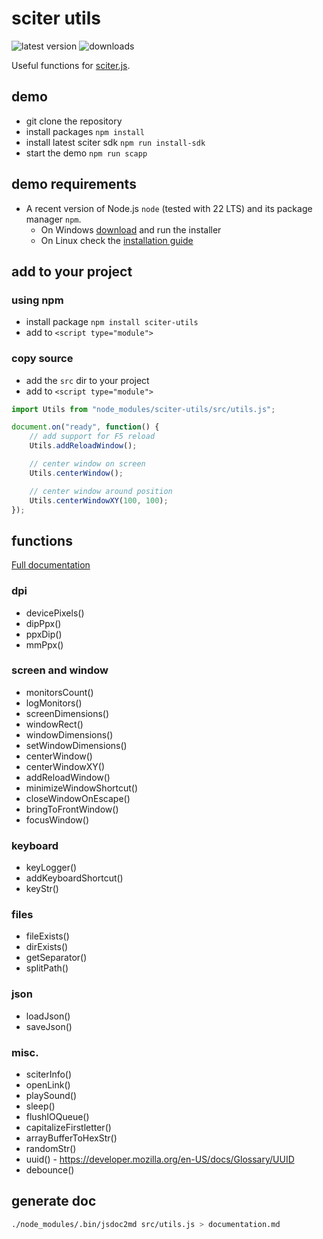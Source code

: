 # sciter utils

![latest version](https://img.shields.io/npm/v/sciter-utils.svg)
![downloads](https://img.shields.io/npm/dy/sciter-utils.svg)

Useful functions for [sciter.js](https://sciter.com/).

## demo

- git clone the repository
- install packages `npm install`
- install latest sciter sdk `npm run install-sdk`
- start the demo `npm run scapp`

## demo requirements

- A recent version of Node.js `node` (tested with 22 LTS) and its package manager `npm`.
    - On Windows [download](https://nodejs.dev/download/) and run the installer
    - On Linux check the [installation guide](https://www.digitalocean.com/community/tutorials/how-to-install-node-js-on-ubuntu-20-04#option-2-%E2%80%94-installing-node-js-with-apt-using-a-nodesource-ppa)

## add to your project

### using npm

- install package `npm install sciter-utils`
- add to `<script type="module">`

### copy source

- add the `src` dir to your project
- add to `<script type="module">`

```js
import Utils from "node_modules/sciter-utils/src/utils.js";

document.on("ready", function() {
    // add support for F5 reload
    Utils.addReloadWindow();

    // center window on screen
    Utils.centerWindow();

    // center window around position
    Utils.centerWindowXY(100, 100);
});
```

## functions

[Full documentation](documentation.md)

### dpi

- devicePixels()
- dipPpx()
- ppxDip()
- mmPpx()

### screen and window

- monitorsCount()
- logMonitors()
- screenDimensions()
- windowRect()
- windowDimensions()
- setWindowDimensions()
- centerWindow()
- centerWindowXY()
- addReloadWindow()
- minimizeWindowShortcut()
- closeWindowOnEscape()
- bringToFrontWindow()
- focusWindow()

### keyboard

- keyLogger()
- addKeyboardShortcut()
- keyStr()

### files

- fileExists()
- dirExists()
- getSeparator()
- splitPath()

### json

- loadJson()
- saveJson()

### misc.

- sciterInfo()
- openLink()
- playSound()
- sleep()
- flushIOQueue()
- capitalizeFirstletter()
- arrayBufferToHexStr()
- randomStr()
- uuid() - https://developer.mozilla.org/en-US/docs/Glossary/UUID
- debounce()

## generate doc

```sh
./node_modules/.bin/jsdoc2md src/utils.js > documentation.md
```